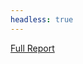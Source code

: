 ```yaml
---
headless: true
---
```


[Full Report](https://docs.google.com/document/d/1rjOdjXU01EzSE3Ld5XY15j31dmyuZahNtFIWGqliMog/edit)